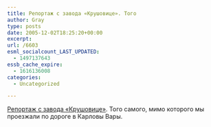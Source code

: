 ```yaml
---
title: Репортаж с завода «Крушовице». Того
author: Gray
type: posts
date: 2005-12-02T18:25:20+00:00
excerpt:
url: /6603
esml_socialcount_LAST_UPDATED:
  - 1497137643
essb_cache_expire:
  - 1616136008
categories:
  - Uncategorized

---
```








<a href="http://www.livejournal.com/users/interaktiv/202109.html" target="_blank">Репортаж с завода &#171;Крушовице&#187;</a>. Того самого, мимо которого мы проезжали по дороге в Карловы Вары.